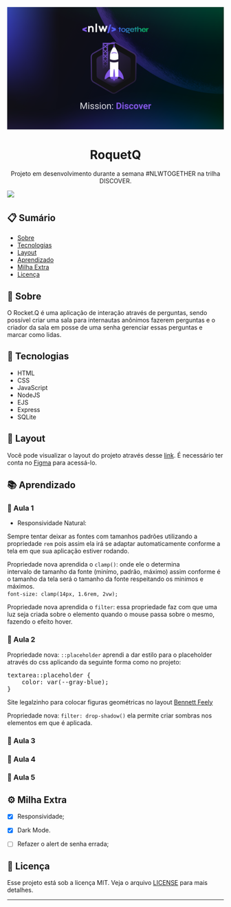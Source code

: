 <img src="Thumbnail_NLW_Missao-5.png">
<h1 align="center"> RoquetQ </h1>
<p align="center">
    Projeto em desenvolvimento durante a semana #NLWTOGETHER na trilha DISCOVER.
</p>


<img src="home.svg">

<h2>📋 Sumário</h2>

- [Sobre](#id00)
- [Tecnologias](#id01)
- [Layout](#id02)
- [Aprendizado](#id03)
- [Milha Extra](#id04)
- [Licença](#id05)


<h2>📖 Sobre <a name="id00"></a></h2>
O Rocket.Q é uma aplicação de interação através de perguntas, sendo possível criar uma sala para internautas anônimos fazerem perguntas e o criador da sala em posse de uma senha gerenciar essas perguntas e marcar como lidas.


<h2>🚀 Tecnologias <a name="id01"></a></h2>

- HTML
- CSS
- JavaScript
- NodeJS
- EJS
- Express
- SQLite

<h2>🔖 Layout <a name="id02"></a></h2>
Você pode visualizar o layout do projeto através desse <a href="https://www.figma.com/file/vp3iFfd1ohCbHyDX9jCiQi/Roquet.q-%2302?node-id=0%3A1">link</a>. É necessário ter conta no <a href="https://www.figma.com/?fuid=">Figma</a> para acessá-lo.

<h2>📚 Aprendizado <a name="id03"></a></h2>

<h3>📌 Aula 1</h3>

- Responsividade Natural:
<p>
Sempre tentar deixar as fontes com tamanhos padrões utilizando a propriedade <code>rem</code> pois assim ela irá se adaptar automaticamente conforme a tela em que sua aplicação estiver rodando.
</p>
<p>
Propriedade nova aprendida o <code>clamp()</code>: onde ele o determina intervalo de tamanho da fonte (minímo, padrão, máximo) assim conforme é o tamanho da tela será o tamanho da fonte respeitando os minimos e máximos. </br>
<code>font-size: clamp(14px, 1.6rem, 2vw);</code>
</p>
<p>
Propriedade nova aprendida o <code>filter</code>: essa propriedade faz com que uma luz seja criada sobre o elemento quando o mouse passa sobre o mesmo, fazendo o efeito hover.
</p>

<h3>📌 Aula 2</h3>

<p>
Propriedade nova: <code>::placeholder</code> aprendi a dar estilo para o placeholder através do css aplicando da seguinte forma como no projeto:
</p>

<pre>
textarea::placeholder {
    color: var(--gray-blue);
}
</pre>

<p>
    Site legalzinho para colocar figuras geométricas no layout <a href="https://bennettfeely.com/">Bennett Feely</a>
</p>

<p>
Propriedade nova: <code>filter: drop-shadow()</code> ela permite criar sombras nos elementos em que é aplicada.
</p>

<h3>📌 Aula 3</h3>

<h3>📌 Aula 4</h3>

<h3>📌 Aula 5</h3>

<h2>⚙️ Milha Extra <a name="id04"></a></h2>

- [x] Responsividade;
- [x] Dark Mode.
- [ ] Refazer o alert de senha errada;


<h2>📝 Licença <a name="id05"></a></h2>

Esse projeto está sob a licença MIT. Veja o arquivo [LICENSE](LICENSE) para mais detalhes.

---
